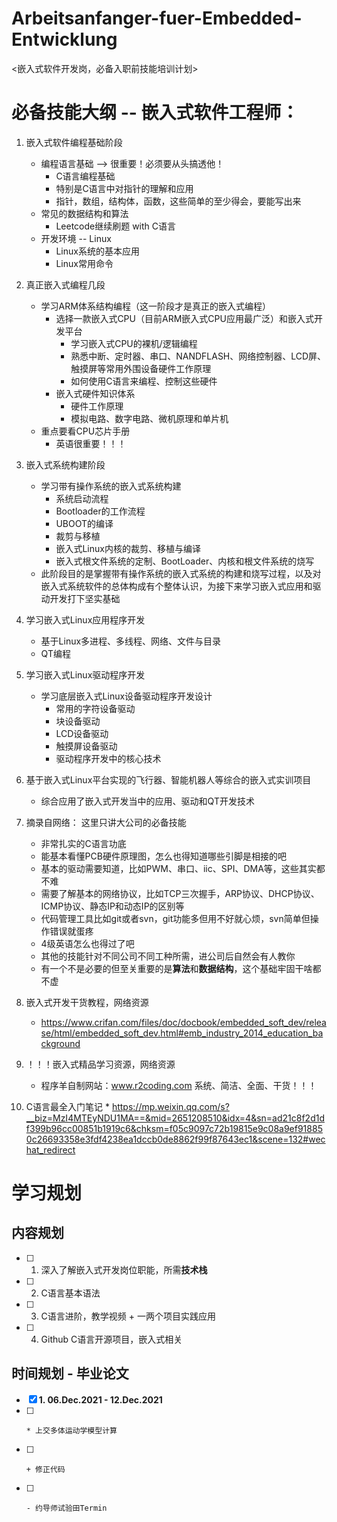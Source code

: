 # Arbeitsanfanger-fuer-Embedded-Entwicklung
<嵌入式软件开发岗，必备入职前技能培训计划>

# 必备技能大纲 -- 嵌入式软件工程师：
  1. 嵌入式软件编程基础阶段
     - 编程语言基础 --> 很重要！必须要从头搞透他！
       + C语言编程基础
       + 特别是C语言中对指针的理解和应用
       + 指针，数组，结构体，函数，这些简单的至少得会，要能写出来
     - 常见的数据结构和算法
       + Leetcode继续刷题 with C语言
     - 开发环境 -- Linux
       + Linux系统的基本应用
       + Linux常用命令
  2. 真正嵌入式编程几段
     - 学习ARM体系结构编程（这一阶段才是真正的嵌入式编程）
       + 选择一款嵌入式CPU（目前ARM嵌入式CPU应用最广泛）和嵌入式开发平台
         * 学习嵌入式CPU的裸机/逻辑编程
         * 熟悉中断、定时器、串口、NANDFLASH、网络控制器、LCD屏、触摸屏等常用外围设备硬件工作原理
         * 如何使用C语言来编程、控制这些硬件
       + 嵌入式硬件知识体系
         - 硬件工作原理
         - 模拟电路、数字电路、微机原理和单片机
     - 重点要看CPU芯片手册
       + 英语很重要！！！ 
  3. 嵌入式系统构建阶段
     - 学习带有操作系统的嵌入式系统构建
       + 系统启动流程
       + Bootloader的工作流程
       + UBOOT的编译
       + 裁剪与移植
       + 嵌入式Linux内核的裁剪、移植与编译
       + 嵌入式根文件系统的定制、BootLoader、内核和根文件系统的烧写
     - 此阶段目的是掌握带有操作系统的嵌入式系统的构建和烧写过程，以及对嵌入式系统软件的总体构成有个整体认识，为接下来学习嵌入式应用和驱动开发打下坚实基础 
  4. 学习嵌入式Linux应用程序开发
     - 基于Linux多进程、多线程、网络、文件与目录
     - QT编程
  5. 学习嵌入式Linux驱动程序开发
     - 学习底层嵌入式Linux设备驱动程序开发设计
       + 常用的字符设备驱动
       + 块设备驱动
       + LCD设备驱动
       + 触摸屏设备驱动
       + 驱动程序开发中的核心技术
  6. 基于嵌入式Linux平台实现的飞行器、智能机器人等综合的嵌入式实训项目
     - 综合应用了嵌入式开发当中的应用、驱动和QT开发技术
  
  
  7. 摘录自网络：
     这里只讲大公司的必备技能
     - 非常扎实的C语言功底
     - 能基本看懂PCB硬件原理图，怎么也得知道哪些引脚是相接的吧
     - 基本的驱动需要知道，比如PWM、串口、iic、SPI、DMA等，这些其实都不难
     - 需要了解基本的网络协议，比如TCP三次握手，ARP协议、DHCP协议、ICMP协议、静态IP和动态IP的区别等
     - 代码管理工具比如git或者svn，git功能多但用不好就心烦，svn简单但操作错误就蛋疼
     - 4级英语怎么也得过了吧
     - 其他的技能针对不同公司不同工种所需，进公司后自然会有人教你
     - 有一个不是必要的但至关重要的是**算法**和**数据结构**，这个基础牢固干啥都不虚
  8. 嵌入式开发干货教程，网络资源
     - https://www.crifan.com/files/doc/docbook/embedded_soft_dev/release/html/embedded_soft_dev.html#emb_industry_2014_education_background
  9. ！！！嵌入式精品学习资源，网络资源
     - 程序羊自制网站：www.r2coding.com 系统、简洁、全面、干货！！！
  10. C语言最全入门笔记
     * https://mp.weixin.qq.com/s?__biz=MzI4MTEyNDU1MA==&mid=2651208510&idx=4&sn=ad21c8f2d1df399b96cc00851b1919c6&chksm=f05c9097c72b19815e9c08a9ef918850c26693358e3fdf4238ea1dccb0de8862f99f87643ec1&scene=132#wechat_redirect

# 学习规划
  ## 内容规划
  - [ ] 1. 深入了解嵌入式开发岗位职能，所需**技术栈**
  - [ ] 2. C语言基本语法
  - [ ] 3. C语言进阶，教学视频 + 一两个项目实践应用
  - [ ] 4. Github C语言开源项目，嵌入式相关

  ## 时间规划 - 毕业论文
  - [x] **1. 06.Dec.2021 - 12.Dec.2021**
  - [ ]     * 上交多体运动学模型计算
  - [ ]     + 修正代码
  - [ ]     - 约导师试验田Termin
  
